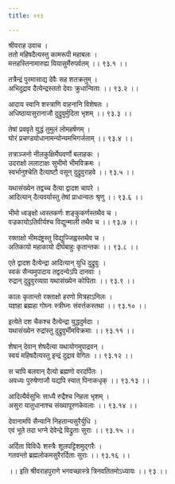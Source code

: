 ```yaml
---
title: ०९३

---
```

श्रीवराह उवाच ।  
ततो महिषदैत्यस्तु कामरूपी महाबलः ।  
मत्तहस्तिनामारुह्य यियासुर्मेरुपर्वतम् ।। ९३.१ ।।  
  
तत्रैन्द्रं पुरमासाद्य देवैः सह शतक्रतुम् ।  
अभिदुद्राव दैत्येन्द्रस्ततो देवाः क्रुधान्विताः ।। ९३.२ ।।  
  
आदाय स्वानि शस्त्राणि वाहनानि विशेषतः ।  
अधिष्ठायासुरानाजौ दुद्रुवुर्मुदिता भृशम् ।। ९३.३ ।।  
  
तेषां प्रववृते युद्धं तुमुलं लोमहर्षणम् ।  
घोरं प्रचण्डयोधानामन्योन्यमभिगर्जताम् ।। ९३.४ ।।  
  
तत्राञ्जनो नीलकुक्षिर्मेघवर्णो बलाहकः ।  
उदराक्षो ललाटाक्षः सुभीमो भीमविक्रमः ।  
स्वर्भानुश्चेति दैत्याष्टौ वसून् दुद्रुवुराहवे ।। ९३.५ ।।  
  
यथासंख्येन तद्वच्च दैत्या द्वादश चापरे ।  
आदित्यान् दैत्यवर्यास्तु तेषां प्राधान्यतः श्रृणु ।। ९३.६ ।।  
  
भीमो ध्वङ्क्षो ध्वस्तकर्णः शङ्कुकर्णस्तथैव च ।  
वज्रकायोऽतिवीर्यश्च विद्युन्माली तथैव च ।। ९३.७ ।।  
  
रक्ताक्षो भीमदंष्ट्रस्तु विद्युज्जिह्वस्तथैव च ।  
अतिकायो महाकायो दीर्घबाहुः कृतान्तकः ।। ९३.८ ।।  
  
एते द्वादश दैत्येन्द्रा आदित्यान् युधि दुद्रुवुः ।  
स्वकं सैन्यमुपादाय तद्वदन्येऽपि दानवाः ।  
रुद्रान् दुद्रुवुरव्यग्रा यथासंख्येन कोपिताः ।। ९३.९ ।।  
  
कालः कृतान्तो रक्ताक्षो हरणो मित्रहाऽनिलः ।  
यज्ञहा ब्रह्महा गोघ्नः स्त्रीघ्नः संवर्त्तकस्तथा ।। ९३.१० ।।  
  
इत्येते दश चैकश्च दैत्येन्द्रा युद्धदुर्मदाः ।  
यथासंख्येन रुद्रांस्तु दुद्रुवुर्भीमविक्रमाः ।। ९३.११ ।।  
  
शेषान् देवान् शेषदैत्या यथायोगमुपाद्रवन् ।  
स्वयं महिषदैत्यस्तु इन्द्रं दुद्राव वेगितः ।। ९३.१२ ।।  
  
स चापि बलवान् दैत्यो ब्रह्मणो वरदर्पितः ।  
अवध्यः पुरुषेणाजौ यद्यपि स्यात् पिनाकधृक् ।। ९३.१३ ।।  
  
आदित्यैर्वसुभिः साध्यै रुद्रैश्च निहता भृशम् ।  
असुरा यातुधानाश्च संख्यापूरणकेवलाः ।। ९३.१४ ।।  
  
देवानामपि सैन्यानि निहतान्यसुरैर्युधि ।  
एवं भूते तदा भग्ने देवेन्द्रे विद्रुताः सुराः ।। ९३.१५ ।।  
  
अर्दिता विविधैः शस्त्रैः शूलपट्टिशमुद्गरैः ।  
गतवन्तो ब्रह्मलोकमसुरैरर्दिताः सुराः ।। ९३.१६ ।।  
  
।। इति श्रीवराहपुराणे भगवच्छास्त्रे त्रिनवतितमोऽध्यायः ।। ९३ ।।